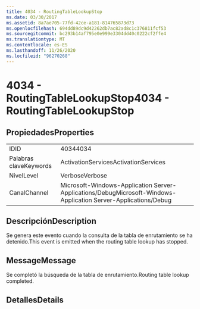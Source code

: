 ```yaml
---
title: 4034 - RoutingTableLookupStop
ms.date: 03/30/2017
ms.assetid: 8a7ae705-77fd-42ce-a181-814765873d73
ms.openlocfilehash: 694dd89dc9d42262db7ac82ad8c1c376811fcf53
ms.sourcegitcommit: bc293b14af795e0e999e3304dd40c0222cf2ffe4
ms.translationtype: MT
ms.contentlocale: es-ES
ms.lasthandoff: 11/26/2020
ms.locfileid: "96270268"
---
```

# <a name="4034---routingtablelookupstop"></a><span data-ttu-id="760aa-102">4034 - RoutingTableLookupStop</span><span class="sxs-lookup"><span data-stu-id="760aa-102">4034 - RoutingTableLookupStop</span></span>

## <a name="properties"></a><span data-ttu-id="760aa-103">Propiedades</span><span class="sxs-lookup"><span data-stu-id="760aa-103">Properties</span></span>  
  
|||  
|-|-|  
|<span data-ttu-id="760aa-104">ID</span><span class="sxs-lookup"><span data-stu-id="760aa-104">ID</span></span>|<span data-ttu-id="760aa-105">4034</span><span class="sxs-lookup"><span data-stu-id="760aa-105">4034</span></span>|  
|<span data-ttu-id="760aa-106">Palabras clave</span><span class="sxs-lookup"><span data-stu-id="760aa-106">Keywords</span></span>|<span data-ttu-id="760aa-107">ActivationServices</span><span class="sxs-lookup"><span data-stu-id="760aa-107">ActivationServices</span></span>|  
|<span data-ttu-id="760aa-108">Nivel</span><span class="sxs-lookup"><span data-stu-id="760aa-108">Level</span></span>|<span data-ttu-id="760aa-109">Verbose</span><span class="sxs-lookup"><span data-stu-id="760aa-109">Verbose</span></span>|  
|<span data-ttu-id="760aa-110">Canal</span><span class="sxs-lookup"><span data-stu-id="760aa-110">Channel</span></span>|<span data-ttu-id="760aa-111">Microsoft-Windows-Application Server-Applications/Debug</span><span class="sxs-lookup"><span data-stu-id="760aa-111">Microsoft-Windows-Application Server-Applications/Debug</span></span>|  
  
## <a name="description"></a><span data-ttu-id="760aa-112">Descripción</span><span class="sxs-lookup"><span data-stu-id="760aa-112">Description</span></span>  

 <span data-ttu-id="760aa-113">Se genera este evento cuando la consulta de la tabla de enrutamiento se ha detenido.</span><span class="sxs-lookup"><span data-stu-id="760aa-113">This event is emitted when the routing table lookup has stopped.</span></span>  
  
## <a name="message"></a><span data-ttu-id="760aa-114">Message</span><span class="sxs-lookup"><span data-stu-id="760aa-114">Message</span></span>  

 <span data-ttu-id="760aa-115">Se completó la búsqueda de la tabla de enrutamiento.</span><span class="sxs-lookup"><span data-stu-id="760aa-115">Routing table lookup completed.</span></span>  
  
## <a name="details"></a><span data-ttu-id="760aa-116">Detalles</span><span class="sxs-lookup"><span data-stu-id="760aa-116">Details</span></span>
